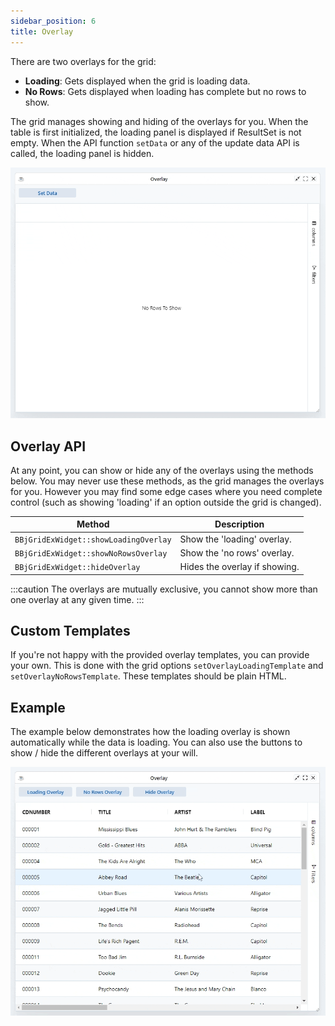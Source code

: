 ```yaml
---
sidebar_position: 6
title: Overlay
---
```


There are two overlays for the grid:

* **Loading**: Gets displayed when the grid is loading data.
* **No Rows**: Gets displayed when loading has complete but no rows to show.

The grid manages showing and hiding of the overlays for you. When the table is first initialized, the loading panel is displayed if ResultSet is not empty. When the API function `setData` or any of the update data API is called, the loading panel is hidden.

![BBjGridExWidget - Overlay No Data](./assets/overlay-no-data.gif)

## Overlay API

At any point, you can show or hide any of the overlays using the methods below. You may never use these methods, as the grid manages the overlays for you. However you may find some edge cases where you need complete control (such as showing 'loading' if an option outside the grid is changed).

| **Method** 	| **Description**               	|
|--------------------	|-------------------------------	|
| `BBjGridExWidget::showLoadingOverlay` 	| Show the 'loading' overlay.   	|
| `BBjGridExWidget::showNoRowsOverlay`  	| Show the 'no rows' overlay.   	|
| `BBjGridExWidget::hideOverlay`       	| Hides the overlay if showing. 	|


:::caution
The overlays are mutually exclusive, you cannot show more than one overlay at any given time.
:::

## Custom Templates

If you're not happy with the provided overlay templates, you can provide your own. This is done with the grid options `setOverlayLoadingTemplate` and `setOverlayNoRowsTemplate`. These templates should be plain HTML.

## Example

The example below demonstrates how the loading overlay is shown automatically while the data is loading. You can also use the buttons to show / hide the different overlays at your will.

![BBjGridExWidget - Overlay Example](./assets/overlay-sample.gif)

